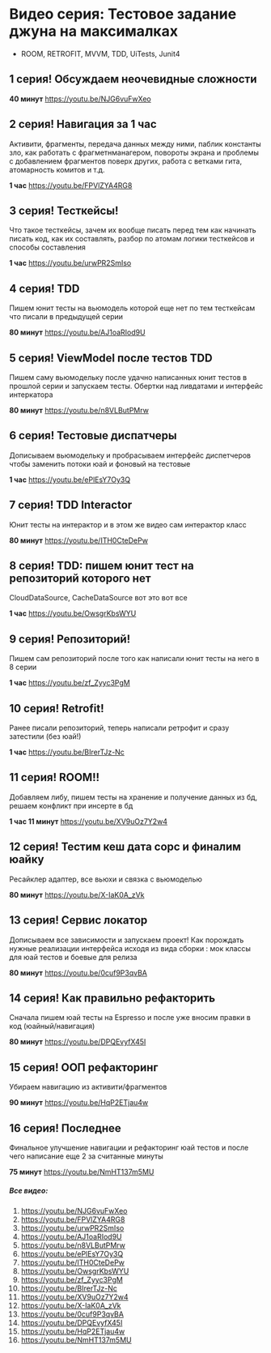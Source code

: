 # Видео серия: Тестовое задание джуна на максималках
- ROOM, RETROFIT, MVVM, TDD, UiTests, Junit4

## 1 серия! Обсуждаем неочевидные сложности

**40 минут**
https://youtu.be/NJG6vuFwXeo

## 2 серия! Навигация за 1 час
Активити,  фрагменты, передача данных между ними, паблик константы зло, как работать с фрагметнманагером, повороты экрана и проблемы с добавлением фрагментов поверх других, работа с ветками гита, атомарность комитов и т.д.

**1 час**
https://youtu.be/FPVlZYA4RG8

## 3 серия! Тесткейсы!
Что такое тесткейсы, зачем их вообще писать перед тем как начинать писать код, как их составлять, разбор по атомам логики тесткейсов и способы составления

**1 час** 
https://youtu.be/urwPR2SmIso

## 4 серия! TDD
Пишем юнит тесты на вьюмодель которой еще нет по тем тесткейсам что писали в предыдущей серии

**80 минут** 
https://youtu.be/AJ1oaRIod9U

## 5 серия! ViewModel после тестов TDD
Пишем саму вьюмодельку после удачно написанных юнит тестов в прошлой серии и запускаем тесты. Обертки над ливдатами и интерфейс интеркатора

**80 минут**
https://youtu.be/n8VLButPMrw

## 6 серия! Тестовые диспатчеры
Дописываем вьюмодельку и пробрасываем интерфейс диспетчеров чтобы заменить потоки юай и фоновый на тестовые

**1 час**
https://youtu.be/ePlEsY7Oy3Q

## 7 серия! TDD Interactor
Юнит тесты на интерактор и в этом же видео сам интерактор класс

**80 минут**
https://youtu.be/ITH0CteDePw

## 8 серия! TDD: пишем юнит тест на репозиторий которого нет
CloudDataSource, CacheDataSource вот это вот все

**1 час**
https://youtu.be/OwsgrKbsWYU

## 9 серия!  Репозиторий!
Пишем сам репозиторий после того как написали юнит тесты на него в 8 серии

**1 час**
https://youtu.be/zf_Zyyc3PgM

## 10 серия! Retrofit!
Ранее писали репозиторий, теперь написали ретрофит и сразу затестили (без юай!)

**1 час**
https://youtu.be/BIrerTJz-Nc

## 11 серия! ROOM!!
Добавляем либу, пишем тесты на хранение и получение данных из бд,  решаем конфликт при инсерте в бд

**1 час 11 минут**
https://youtu.be/XV9uOz7Y2w4

## 12 серия! Тестим кеш дата сорс и финалим юайку
Ресайклер адаптер, все вьюхи и связка с вьюмоделью

**80 минут** 
https://youtu.be/X-IaK0A_zVk

## 13 серия! Сервис локатор
Дописываем все зависимости и запускаем проект! 
Как порождать нужные реализации интерфейса исходя из вида сборки : мок классы для юай тестов и боевые для релиза

**80 минут**
https://youtu.be/0cuf9P3qvBA

## 14 серия! Как правильно рефакторить 
Сначала пишем юай тесты на Espresso и после уже вносим правки в код (юайный/навигация)

**80 минут**
https://youtu.be/DPQEvyfX45I

## 15 серия! ООП рефакторинг
Убираем навигацию из активити/фрагментов

**90 минут**
https://youtu.be/HqP2ETjau4w

## 16 серия! Последнее
Финальное улучшение навигации и рефакторинг юай тестов и после чего написание еще 2 за считанные минуты

**75 минут**
https://youtu.be/NmHT137m5MU 

##### Все видео: 
1. https://youtu.be/NJG6vuFwXeo
2. https://youtu.be/FPVlZYA4RG8
2. https://youtu.be/urwPR2SmIso
3. https://youtu.be/AJ1oaRIod9U
4. https://youtu.be/n8VLButPMrw
5. https://youtu.be/ePlEsY7Oy3Q
6. https://youtu.be/ITH0CteDePw
7. https://youtu.be/OwsgrKbsWYU
8. https://youtu.be/zf_Zyyc3PgM
9. https://youtu.be/BIrerTJz-Nc
10. https://youtu.be/XV9uOz7Y2w4
11. https://youtu.be/X-IaK0A_zVk
12. https://youtu.be/0cuf9P3qvBA
13. https://youtu.be/DPQEvyfX45I
14. https://youtu.be/HqP2ETjau4w
15. https://youtu.be/NmHT137m5MU 

